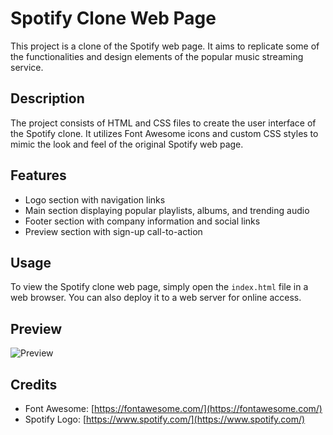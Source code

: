 # Spotify Clone Web Page

This project is a clone of the Spotify web page. It aims to replicate some of the functionalities and design elements of the popular music streaming service.

## Description

The project consists of HTML and CSS files to create the user interface of the Spotify clone. It utilizes Font Awesome icons and custom CSS styles to mimic the look and feel of the original Spotify web page.

## Features

- Logo section with navigation links
- Main section displaying popular playlists, albums, and trending audio
- Footer section with company information and social links
- Preview section with sign-up call-to-action

## Usage

To view the Spotify clone web page, simply open the `index.html` file in a web browser. You can also deploy it to a web server for online access.

## Preview

![Preview]([Preview.png])

## Credits

- Font Awesome: [https://fontawesome.com/](https://fontawesome.com/)
- Spotify Logo: [https://www.spotify.com/](https://www.spotify.com/)

